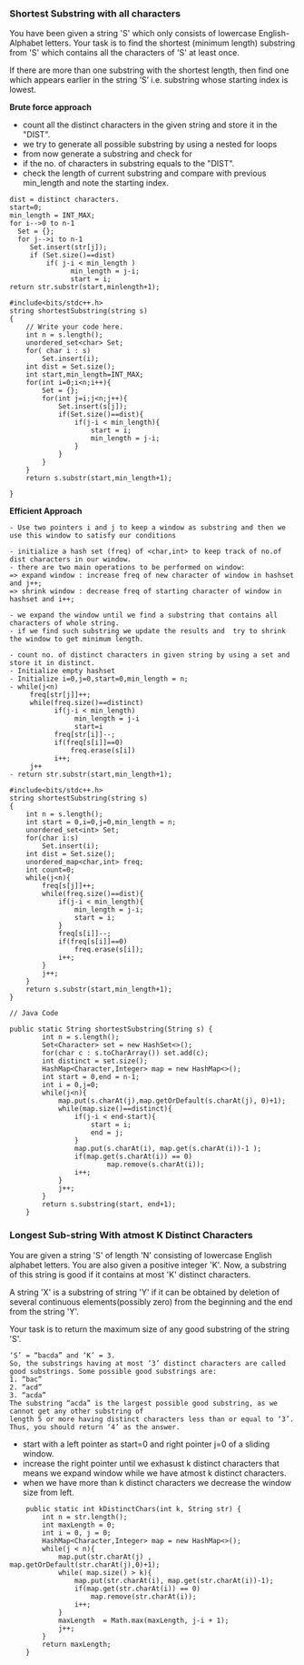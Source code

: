 
### Shortest Substring with all characters

You have been given a string 'S' which only consists of lowercase English-Alphabet letters. Your task is to find the shortest (minimum length) substring from 'S' which contains all the characters of 'S' at least once.

If there are more than one substring with the shortest length, then find one which appears earlier in the string ‘S’ i.e. substring whose starting index is lowest.

**Brute force approach**

* count all the distinct characters in the given string and store it in the "DIST".
* we try to generate all possible substring by using a nested for loops
* from now generate a substring and check for
* if the no. of characters in substring equals to the "DIST".
* check the length of current substring and compare with previous min_length and note the starting index.
```
dist = distinct characters.
start=0;
min_length = INT_MAX;
for i-->0 to n-1
  Set = {};
  for j-->i to n-1
     Set.insert(str[j]);
     if (Set.size()==dist)
         if( j-i < min_length )
               min_length = j-i;
               start = i;
return str.substr(start,minlength+1);

```

```
#include<bits/stdc++.h>
string shortestSubstring(string s)
{
    // Write your code here.
    int n = s.length();
    unordered_set<char> Set;
    for( char i : s)
        Set.insert(i);
    int dist = Set.size();
    int start,min_length=INT_MAX;
    for(int i=0;i<n;i++){
        Set = {};
        for(int j=i;j<n;j++){
            Set.insert(s[j]);
            if(Set.size()==dist){
                if(j-i < min_length){
                    start = i;
                    min_length = j-i;
                }
            }
        }
    }
    return s.substr(start,min_length+1);
    
}

```

**Efficient Approach**
```
- Use two pointers i and j to keep a window as substring and then we use this window to satisfy our conditions

- initialize a hash set (freq) of <char,int> to keep track of no.of dist characters in our window.
- there are two main operations to be performed on window:
=> expand window : increase freq of new character of window in hashset and j++;
=> shrink window : decrease freq of starting character of window in hashset and i++;

- we expand the window until we find a substring that contains all characters of whole string.
- if we find such substring we update the results and  try to shrink the window to get minimum length.

```

```
- count no. of distinct characters in given string by using a set and store it in distinct.
- Initialize empty hashset
- Initialize i=0,j=0,start=0,min_length = n;
- while(j<n)
     freq[str[j]]++;
     while(freq.size()==distinct)
           if(j-i < min_length)
                min_length = j-i
                start=i
           freq[str[i]]--;
           if(freq[s[i]]==0)
               freq.erase(s[i])
           i++;
     j++
- return str.substr(start,min_length+1);     
```

```
#include<bits/stdc++.h>
string shortestSubstring(string s)
{
    int n = s.length();
    int start = 0,i=0,j=0,min_length = n;
    unordered_set<int> Set;
    for(char i:s)
        Set.insert(i);
    int dist = Set.size();
    unordered_map<char,int> freq;
    int count=0;
    while(j<n){
        freq[s[j]]++;
        while(freq.size()==dist){
            if(j-i < min_length){
                min_length = j-i;
                start = i;
            }
            freq[s[i]]--;
            if(freq[s[i]]==0)
                freq.erase(s[i]);
            i++;
        }
        j++;
    }
    return s.substr(start,min_length+1);
}

// Java Code

public static String shortestSubstring(String s) {
		int n = s.length();
		Set<Character> set = new HashSet<>();
		for(char c : s.toCharArray()) set.add(c);
		int distinct = set.size();
		HashMap<Character,Integer> map = new HashMap<>();
		int start = 0,end = n-1;
		int i = 0,j=0;
		while(j<n){
			map.put(s.charAt(j),map.getOrDefault(s.charAt(j), 0)+1);
			while(map.size()==distinct){
				if(j-i < end-start){
					start = i;
					end = j;
				}
				map.put(s.charAt(i), map.get(s.charAt(i))-1 );
				if(map.get(s.charAt(i)) == 0) 
						map.remove(s.charAt(i));
				i++;
			}
			j++;
		}
		return s.substring(start, end+1);
	}
```



### Longest Sub-string With atmost K Distinct Characters

You are given a string 'S' of length 'N' consisting of lowercase English alphabet letters. You are also given a positive integer 'K'.
Now, a substring of this string is good if it contains at most 'K' distinct characters. 

A string 'X' is a substring of string 'Y' if it can be obtained by deletion of several continuous elements(possibly zero) from the beginning and the end from the string 'Y'.

Your task is to return the maximum size of any good substring of the string 'S'.

```
‘S’ = “bacda” and ‘K’ = 3.
So, the substrings having at most ‘3’ distinct characters are called good substrings. Some possible good substrings are:
1. “bac”
2. “acd”
3. “acda”
The substring “acda” is the largest possible good substring, as we cannot get any other substring of 
length 5 or more having distinct characters less than or equal to ‘3’.
Thus, you should return ‘4’ as the answer.
```
* start with a left pointer as start=0 and right pointer j=0 of a sliding window.
* increase  the right pointer until we exhasust k distinct characters that means we expand window while we have atmost k distinct characters.
* when we have more than k distinct characters we decrease the window size from left.

```
	public static int kDistinctChars(int k, String str) {
		int n = str.length();
		int maxLength = 0;
		int i = 0, j = 0;
		HashMap<Character,Integer> map = new HashMap<>();
		while(j < n){
			map.put(str.charAt(j) , map.getOrDefault(str.charAt(j),0)+1);
			while( map.size() > k){
				map.put(str.charAt(i), map.get(str.charAt(i))-1);
				if(map.get(str.charAt(i)) == 0)
					map.remove(str.charAt(i));
				i++;
			}
			maxLength  = Math.max(maxLength, j-i + 1);
			j++;
		}
		return maxLength;
	}

```

